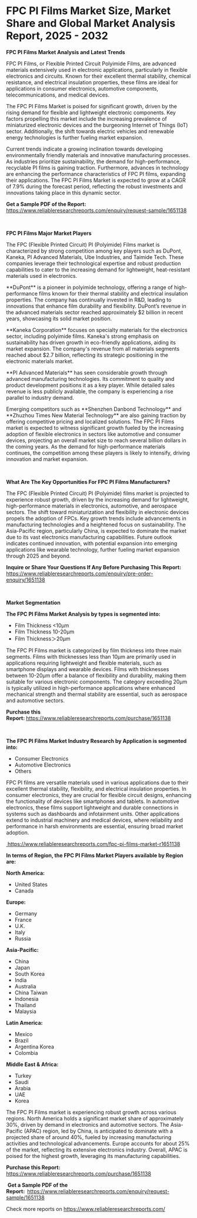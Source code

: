 <p><h1>FPC PI Films Market Size, Market Share and Global Market Analysis Report, 2025 - 2032</h1></p><p><strong>FPC PI Films Market Analysis and Latest Trends</strong></p>
<p><p>FPC PI Films, or Flexible Printed Circuit Polyimide Films, are advanced materials extensively used in electronic applications, particularly in flexible electronics and circuits. Known for their excellent thermal stability, chemical resistance, and electrical insulation properties, these films are ideal for applications in consumer electronics, automotive components, telecommunications, and medical devices.</p><p>The FPC PI Films Market is poised for significant growth, driven by the rising demand for flexible and lightweight electronic components. Key factors propelling this market include the increasing prevalence of miniaturized electronic devices and the burgeoning Internet of Things (IoT) sector. Additionally, the shift towards electric vehicles and renewable energy technologies is further fueling market expansion.</p><p>Current trends indicate a growing inclination towards developing environmentally friendly materials and innovative manufacturing processes. As industries prioritize sustainability, the demand for high-performance, recyclable PI films is gaining traction. Furthermore, advances in technology are enhancing the performance characteristics of FPC PI films, expanding their applications. The FPC PI Films Market is expected to grow at a CAGR of 7.9% during the forecast period, reflecting the robust investments and innovations taking place in this dynamic sector.</p></p>
<p><strong>Get a Sample PDF of the Report:&nbsp;</strong> <a href="https://www.reliableresearchreports.com/enquiry/request-sample/1651138?utm_campaign=2954&utm_medium=2&utm_source=Github&utm_content=ia&utm_term=24032025&utm_id=fpc-pi-films">https://www.reliableresearchreports.com/enquiry/request-sample/1651138</a></p>
<p>&nbsp;</p>
<p><strong>FPC PI Films Major Market Players</strong></p>
<p><p>The FPC (Flexible Printed Circuit) PI (Polyimide) Films market is characterized by strong competition among key players such as DuPont, Kaneka, PI Advanced Materials, Ube Industries, and Taimide Tech. These companies leverage their technological expertise and robust production capabilities to cater to the increasing demand for lightweight, heat-resistant materials used in electronics.</p><p>**DuPont** is a pioneer in polyimide technology, offering a range of high-performance films known for their thermal stability and electrical insulation properties. The company has continually invested in R&D, leading to innovations that enhance film durability and flexibility. DuPont’s revenue in the advanced materials sector reached approximately $2 billion in recent years, showcasing its solid market position.</p><p>**Kaneka Corporation** focuses on specialty materials for the electronics sector, including polyimide films. Kaneka's strong emphasis on sustainability has driven growth in eco-friendly applications, aiding its market expansion. The company's revenue from all materials segments reached about $2.7 billion, reflecting its strategic positioning in the electronic materials market.</p><p>**PI Advanced Materials** has seen considerable growth through advanced manufacturing technologies. Its commitment to quality and product development positions it as a key player. While detailed sales revenue is less publicly available, the company is experiencing a rise parallel to industry demand.</p><p>Emerging competitors such as **Shenzhen Danbond Technology** and **Zhuzhou Times New Material Technology** are also gaining traction by offering competitive pricing and localized solutions. The FPC PI Films market is expected to witness significant growth fueled by the increasing adoption of flexible electronics in sectors like automotive and consumer devices, projecting an overall market size to reach several billion dollars in the coming years. As the demand for high-performance materials continues, the competition among these players is likely to intensify, driving innovation and market expansion.</p></p>
<p>&nbsp;</p>
<p><strong>What Are The Key Opportunities For FPC PI Films Manufacturers?</strong></p>
<p><p>The FPC (Flexible Printed Circuit) PI (Polyimide) films market is projected to experience robust growth, driven by the increasing demand for lightweight, high-performance materials in electronics, automotive, and aerospace sectors. The shift toward miniaturization and flexibility in electronic devices propels the adoption of FPCs. Key growth trends include advancements in manufacturing technologies and a heightened focus on sustainability. The Asia-Pacific region, particularly China, is expected to dominate the market due to its vast electronics manufacturing capabilities. Future outlook indicates continued innovation, with potential expansion into emerging applications like wearable technology, further fueling market expansion through 2025 and beyond.</p></p>
<p><strong>Inquire or Share Your Questions If Any Before Purchasing This Report:</strong> <a href="https://www.reliableresearchreports.com/enquiry/pre-order-enquiry/1651138?utm_campaign=2954&utm_medium=2&utm_source=Github&utm_content=ia&utm_term=24032025&utm_id=fpc-pi-films">https://www.reliableresearchreports.com/enquiry/pre-order-enquiry/1651138</a></p>
<p>&nbsp;</p>
<p><strong>Market Segmentation</strong></p>
<p><strong>The FPC PI Films Market Analysis by types is segmented into:</strong></p>
<p><ul><li>Film Thickness <10μm</li><li>Film Thickness 10-20μm</li><li>Film Thickness＞20μm</li></ul></p>
<p><p>The FPC PI Films market is categorized by film thickness into three main segments. Films with thicknesses less than 10μm are primarily used in applications requiring lightweight and flexible materials, such as smartphone displays and wearable devices. Films with thicknesses between 10-20μm offer a balance of flexibility and durability, making them suitable for various electronic components. The category exceeding 20μm is typically utilized in high-performance applications where enhanced mechanical strength and thermal stability are essential, such as aerospace and automotive sectors.</p></p>
<p><strong>Purchase this Report:&nbsp;</strong><a href="https://www.reliableresearchreports.com/purchase/1651138?utm_campaign=2954&utm_medium=2&utm_source=Github&utm_content=ia&utm_term=24032025&utm_id=fpc-pi-films">https://www.reliableresearchreports.com/purchase/1651138</a></p>
<p>&nbsp;</p>
<p><strong>The FPC PI Films Market Industry Research by Application is segmented into:</strong></p>
<p><ul><li>Consumer Electronics</li><li>Automotive Electronics</li><li>Others</li></ul></p>
<p><p>FPC PI films are versatile materials used in various applications due to their excellent thermal stability, flexibility, and electrical insulation properties. In consumer electronics, they are crucial for flexible circuit designs, enhancing the functionality of devices like smartphones and tablets. In automotive electronics, these films support lightweight and durable connections in systems such as dashboards and infotainment units. Other applications extend to industrial machinery and medical devices, where reliability and performance in harsh environments are essential, ensuring broad market adoption.</p></p>
<p><a href="https://www.reliableresearchreports.com/fpc-pi-films-market-r1651138?utm_campaign=2954&utm_medium=2&utm_source=Github&utm_content=ia&utm_term=24032025&utm_id=fpc-pi-films">&nbsp;https://www.reliableresearchreports.com/fpc-pi-films-market-r1651138</a></p>
<p><strong>In terms of Region, the FPC PI Films Market Players available by Region are:</strong></p>
<p>
    <p> <strong> North America: </strong>
        <ul>
            <li>United States</li>
            <li>Canada</li>
        </ul>
        </p> 
    <p> <strong> Europe: </strong>
        <ul>
            <li>Germany</li>
            <li>France</li>
            <li>U.K.</li>
            <li>Italy</li>
            <li>Russia</li>
        </ul>
        </p> 
    <p> <strong> Asia-Pacific: </strong>
        <ul>
            <li>China</li>
            <li>Japan</li>
            <li>South Korea</li>
            <li>India</li>
            <li>Australia</li>
            <li>China Taiwan</li>
            <li>Indonesia</li>
            <li>Thailand</li>
            <li>Malaysia</li>
        </ul>
        </p> 
    <p> <strong> Latin America: </strong>
        <ul>
            <li>Mexico</li>
            <li>Brazil</li>
            <li>Argentina Korea</li>
            <li>Colombia</li>
        </ul>
        </p> 
    <p> <strong> Middle East & Africa: </strong>
        <ul>
            <li>Turkey</li>
            <li>Saudi</li>
            <li>Arabia</li>
            <li>UAE</li>
            <li>Korea</li>
        </ul>
    </p>
    </p>
<p><p>The FPC PI Films market is experiencing robust growth across various regions. North America holds a significant market share of approximately 30%, driven by demand in electronics and automotive sectors. The Asia-Pacific (APAC) region, led by China, is anticipated to dominate with a projected share of around 40%, fueled by increasing manufacturing activities and technological advancements. Europe accounts for about 25% of the market, reflecting its extensive electronics industry. Overall, APAC is poised for the highest growth, leveraging its manufacturing capabilities.</p></p>
<p><strong>Purchase this Report: </strong><a href="https://www.reliableresearchreports.com/purchase/1651138?utm_campaign=2954&utm_medium=2&utm_source=Github&utm_content=ia&utm_term=24032025&utm_id=fpc-pi-films">https://www.reliableresearchreports.com/purchase/1651138</a></p>
<p>&nbsp;<strong>Get a Sample PDF of the Report:&nbsp;&nbsp;</strong><a href="https://www.reliableresearchreports.com/enquiry/request-sample/1651138?utm_campaign=2954&utm_medium=2&utm_source=Github&utm_content=ia&utm_term=24032025&utm_id=fpc-pi-films">https://www.reliableresearchreports.com/enquiry/request-sample/1651138</a></p>
<p><strong></strong></p>
<p>Check more reports on <a href="https://www.reliableresearchreports.com/?utm_campaign=2954&utm_medium=2&utm_source=Github&utm_content=ia&utm_term=24032025&utm_id=fpc-pi-films">https://www.reliableresearchreports.com/</a></p>